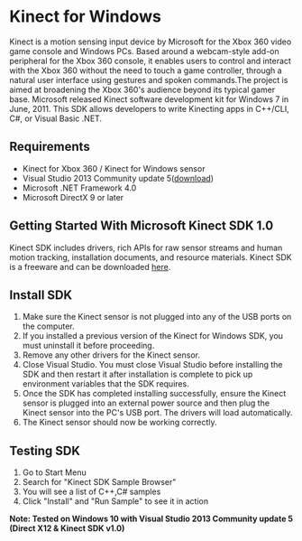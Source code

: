 # Kinect for Windows

Kinect is a motion sensing input device by Microsoft for the Xbox 360 video game console and  Windows PCs. Based around a webcam-style add-on peripheral for the Xbox 360 console, it  enables users to control and interact with the Xbox 360 without the need to touch a game  controller, through a natural user interface using gestures and spoken commands.The project is  aimed at broadening the Xbox 360's audience beyond its typical gamer base. Microsoft released  Kinect software development kit for Windows 7 in June, 2011. This SDK allows developers to 
write Kinecting apps in C++/CLI, C#, or Visual Basic .NET.

## Requirements

- Kinect for Xbox 360 / Kinect for Windows sensor
- Visual Studio 2013 Community update 5([download](https://www.visualstudio.com/en-us/news/releasenotes/vs2013-community-vs#download-visual-studio-2013-community))
- Microsoft .NET Framework 4.0 
- Microsoft DirectX 9 or later

## Getting Started With Microsoft Kinect SDK 1.0

Kinect SDK includes drivers, rich APIs for raw sensor streams and human motion tracking,  installation documents, and resource materials. Kinect SDK is a freeware and can be  downloaded [here](https://www.visualstudio.com/en-us/news/releasenotes/vs2013-update5-vs). 

## Install SDK

1. Make sure the Kinect sensor is not plugged into any of the USB ports on the computer.
2. If you installed a previous version of the Kinect for Windows SDK, you must uninstall it before proceeding.
3. Remove any other drivers for the Kinect sensor.
4. Close Visual Studio. You must close Visual Studio before installing the SDK and then restart it after installation is complete to pick up environment variables that the SDK requires.
5. Once the SDK has completed installing successfully, ensure the Kinect sensor is plugged into an external power source and then plug the Kinect sensor into the PC's USB port. The drivers will load automatically.
6. The Kinect sensor should now be working correctly.

## Testing SDK

1. Go to Start Menu  
2. Search for "Kinect SDK Sample Browser"
3. You will see a list of C++,C# samples
4. Click "Install" and "Run Sample" to see it in action

**Note: Tested on Windows 10 with Visual Studio 2013 Community update 5 (Direct X12 & Kinect SDK v1.0)**
